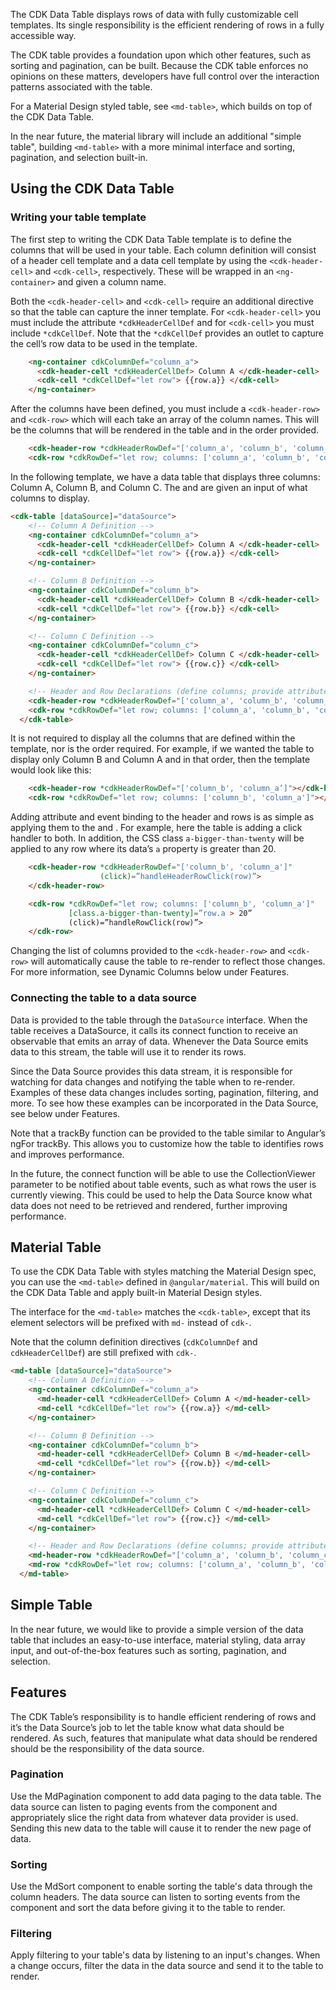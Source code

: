 The CDK Data Table displays rows of data with fully customizable cell templates.
Its single responsibility is the efficient rendering of rows in a fully accessible way.

The CDK table provides a foundation upon which other features, such as sorting and pagination, can be built.
Because the CDK table enforces no opinions on these matters, developers have full control over the interaction patterns associated with the table.

For a Material Design styled table, see `<md-table>`, which builds on top of the CDK Data Table.

In the near future, the material library will include an additional "simple table",
building  `<md-table>` with a more minimal interface and sorting, pagination, and selection built-in.

<!-- example(table-basic) -->

## Using the CDK Data Table

### Writing your table template

The first step to writing the CDK Data Table template is to define the columns that will be used in your table.
Each column definition will consist of a header cell template and a data cell template by using
the `<cdk-header-cell>` and `<cdk-cell>`, respectively. These will be wrapped in an `<ng-container>` and given a column name.

Both the `<cdk-header-cell>` and `<cdk-cell>` require an additional directive so that the table can
capture the inner template. For `<cdk-header-cell>` you must include the attribute `*cdkHeaderCellDef`
and for `<cdk-cell>` you must include `*cdkCellDef`. Note that the `*cdkCellDef` provides an outlet
to capture the cell’s row data to be used in the template.

```html
    <ng-container cdkColumnDef="column_a">
      <cdk-header-cell *cdkHeaderCellDef> Column A </cdk-header-cell>
      <cdk-cell *cdkCellDef="let row"> {{row.a}} </cdk-cell>
    </ng-container>
```

After the columns have been defined, you must include a `<cdk-header-row>` and `<cdk-row>` which will
each take an array of the column names. This will be the columns that will be rendered in the table and in the order provided.

```html
    <cdk-header-row *cdkHeaderRowDef="['column_a', 'column_b', 'column_c']"></cdk-header-row>
    <cdk-row *cdkRowDef="let row; columns: ['column_a', 'column_b', 'column_c']"></cdk-row>
```

In the following template, we have a data table that displays three columns: Column A, Column B, and Column C.
The <cdk-header-row> and <cdk-row> are given an input of what columns to display.

```html
<cdk-table [dataSource]="dataSource">
    <!-- Column A Definition -->
    <ng-container cdkColumnDef="column_a">
      <cdk-header-cell *cdkHeaderCellDef> Column A </cdk-header-cell>
      <cdk-cell *cdkCellDef="let row"> {{row.a}} </cdk-cell>
    </ng-container>

    <!-- Column B Definition -->
    <ng-container cdkColumnDef="column_b">
      <cdk-header-cell *cdkHeaderCellDef> Column B </cdk-header-cell>
      <cdk-cell *cdkCellDef="let row"> {{row.b}} </cdk-cell>
    </ng-container>

    <!-- Column C Definition -->
    <ng-container cdkColumnDef="column_c">
      <cdk-header-cell *cdkHeaderCellDef> Column C </cdk-header-cell>
      <cdk-cell *cdkCellDef="let row"> {{row.c}} </cdk-cell>
    </ng-container>

    <!-- Header and Row Declarations (define columns; provide attribute and event binding) -->
    <cdk-header-row *cdkHeaderRowDef="['column_a', 'column_b', 'column_c']"></cdk-header-row>
    <cdk-row *cdkRowDef="let row; columns: ['column_a', 'column_b', 'column_c']"></cdk-row>
  </cdk-table>
```

It is not required to display all the columns that are defined within the template,
nor is the order required. For example, if we wanted the table to display only Column B
and Column A and in that order, then the template would look like this:

```html
    <cdk-header-row *cdkHeaderRowDef="['column_b', 'column_a’]"></cdk-header-row>
    <cdk-row *cdkRowDef="let row; columns: ['column_b', 'column_a']"></cdk-row>
```

Adding attribute and event binding to the header and rows is as simple as applying them to the
<cdk-header-row> and <cdk-row>. For example, here the table is adding a click handler to both.
In addition, the CSS class `a-bigger-than-twenty` will be applied to any row where its data’s `a` property is greater than 20.

```html
    <cdk-header-row *cdkHeaderRowDef="['column_b', 'column_a']"
                    (click)=”handleHeaderRowClick(row)”>
    </cdk-header-row>

    <cdk-row *cdkRowDef="let row; columns: ['column_b', 'column_a']"
             [class.a-bigger-than-twenty]=”row.a > 20”
             (click)=”handleRowClick(row)”>
    </cdk-row>
```

Changing the list of columns provided to the `<cdk-header-row>` and `<cdk-row>` will automatically
cause the table to re-render to reflect those changes. For more information, see Dynamic Columns below under Features.

### Connecting the table to a data source
Data is provided to the table through the `DataSource` interface. When the table receives a DataSource,
it calls its connect function to receive an observable that emits an array of data. Whenever the Data Source emits data to this stream, the table will use it to render its rows.

Since the Data Source provides this data stream, it is responsible for watching for data changes
and notifying the table when to re-render. Examples of these data changes includes sorting, pagination, filtering, and more.
To see how these examples can be incorporated in the Data Source, see below under Features.

Note that a trackBy function can be provided to the table similar to Angular’s ngFor trackBy.
This allows you to customize how the table to identifies rows and improves performance.

In the future, the connect function will be able to use the CollectionViewer parameter to be
notified about table events, such as what rows the user is currently viewing. This could be used to
help the Data Source know what data does not need to be retrieved and rendered, further improving performance.

## Material Table
To use the CDK Data Table with styles matching the Material Design spec, you can use the `<md-table>`
defined in `@angular/material`.  This will build on the CDK Data Table and apply built-in Material Design styles.

The interface for the `<md-table>` matches the `<cdk-table>`, except that its element selectors
will be prefixed with `md-` instead of `cdk-`.

Note that the column definition directives (`cdkColumnDef` and `cdkHeaderCellDef`) are still prefixed with `cdk-`.

```html
<md-table [dataSource]="dataSource">
    <!-- Column A Definition -->
    <ng-container cdkColumnDef="column_a">
      <md-header-cell *cdkHeaderCellDef> Column A </md-header-cell>
      <md-cell *cdkCellDef="let row"> {{row.a}} </md-cell>
    </ng-container>

    <!-- Column B Definition -->
    <ng-container cdkColumnDef="column_b">
      <md-header-cell *cdkHeaderCellDef> Column B </md-header-cell>
      <md-cell *cdkCellDef="let row"> {{row.b}} </md-cell>
    </ng-container>

    <!-- Column C Definition -->
    <ng-container cdkColumnDef="column_c">
      <md-header-cell *cdkHeaderCellDef> Column C </md-header-cell>
      <md-cell *cdkCellDef="let row"> {{row.c}} </md-cell>
    </ng-container>

    <!-- Header and Row Declarations (define columns; provide attribute and event binding) -->
    <md-header-row *cdkHeaderRowDef="['column_a', 'column_b', 'column_c']"></md-header-row>
    <md-row *cdkRowDef="let row; columns: ['column_a', 'column_b', 'column_c']"></md-row>
  </md-table>
```

## Simple Table

In the near future, we would like to provide a simple version of the data table that includes an easy-to-use interface,
material styling, data array input, and out-of-the-box features such as sorting, pagination, and selection.

## Features

The CDK Table’s responsibility is to handle efficient rendering of rows and it’s the Data Source’s job
to let the table know what data should be rendered. As such, features that manipulate what data should
be rendered should be the responsibility of the data source.

### Pagination
Use the MdPagination component to add data paging to the data table. The data source can listen to
paging events from the component and appropriately slice the right data from whatever data provider
is used. Sending this new data to the table will cause it to render the new page of data.

<!-- example(table-pagination) -->

### Sorting
Use the MdSort component to enable sorting the table's data through the column headers.
The data source can listen to sorting events from the component and sort the data before giving it
to the table to render.

<!-- example(table-sorting) -->

### Filtering

Apply filtering to your table's data by listening to an input's changes.
When a change occurs, filter the data in the data source and send it to the table to render.

<!--- example(table-filtering) -->